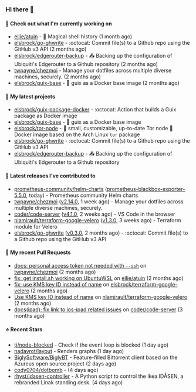 ### Hi there 👋

#### 👷 Check out what I'm currently working on

- [ellie/atuin](https://github.com/ellie/atuin) - 🐢 Magical shell history (1 month ago)
- [elsbrock/go-ghwrite](https://github.com/elsbrock/go-ghwrite) - :octocat: Commit file(s) to a Github repo using the GitHub v3 API (2 months ago)
- [elsbrock/edgerouter-backup](https://github.com/elsbrock/edgerouter-backup) - :outbox_tray: Backing up the configuration of Ubiquiti&#39;s Edgerouter to a Github repository (2 months ago)
- [twpayne/chezmoi](https://github.com/twpayne/chezmoi) - Manage your dotfiles across multiple diverse machines, securely. (2 months ago)
- [elsbrock/guix-base](https://github.com/elsbrock/guix-base) - :whale: guix as a Docker base image (2 months ago)

#### 🌱 My latest projects

- [elsbrock/guix-package-docker](https://github.com/elsbrock/guix-package-docker) - :octocat: Action that builds a Guix package as Docker image
- [elsbrock/guix-base](https://github.com/elsbrock/guix-base) - :whale: guix as a Docker base image
- [elsbrock/tor-node](https://github.com/elsbrock/tor-node) - :rocket: small, customizable, up-to-date Tor node :whale: Docker image based on the Arch Linux `tor` package
- [elsbrock/go-ghwrite](https://github.com/elsbrock/go-ghwrite) - :octocat: Commit file(s) to a Github repo using the GitHub v3 API
- [elsbrock/edgerouter-backup](https://github.com/elsbrock/edgerouter-backup) - :outbox_tray: Backing up the configuration of Ubiquiti&#39;s Edgerouter to a Github repository

#### 🔭 Latest releases I've contributed to

- [prometheus-community/helm-charts](https://github.com/prometheus-community/helm-charts) ([prometheus-blackbox-exporter-5.5.0](https://github.com/prometheus-community/helm-charts/releases/tag/prometheus-blackbox-exporter-5.5.0), today) - Prometheus community Helm charts
- [twpayne/chezmoi](https://github.com/twpayne/chezmoi) ([v2.14.0](https://github.com/twpayne/chezmoi/releases/tag/v2.14.0), 1 week ago) - Manage your dotfiles across multiple diverse machines, securely.
- [coder/code-server](https://github.com/coder/code-server) ([v4.1.0](https://github.com/coder/code-server/releases/tag/v4.1.0), 2 weeks ago) - VS Code in the browser
- [nlamirault/terraform-google-velero](https://github.com/nlamirault/terraform-google-velero) ([v1.3.0](https://github.com/nlamirault/terraform-google-velero/releases/tag/v1.3.0), 3 weeks ago) - Terraform module for Velero
- [elsbrock/go-ghwrite](https://github.com/elsbrock/go-ghwrite) ([v0.3.0](https://github.com/elsbrock/go-ghwrite/releases/tag/v0.3.0), 2 months ago) - :octocat: Commit file(s) to a Github repo using the GitHub v3 API

#### 🔨 My recent Pull Requests

- [docs: personal access token not needed with `--ssh`](https://github.com/twpayne/chezmoi/pull/1818) on [twpayne/chezmoi](https://github.com/twpayne/chezmoi) (2 months ago)
- [fix: get install.sh working on UbuntuWSL](https://github.com/ellie/atuin/pull/260) on [ellie/atuin](https://github.com/ellie/atuin) (2 months ago)
- [fix: use KMS key ID instead of name](https://github.com/elsbrock/terraform-google-velero/pull/1) on [elsbrock/terraform-google-velero](https://github.com/elsbrock/terraform-google-velero) (2 months ago)
- [Use KMS key ID instead of name](https://github.com/nlamirault/terraform-google-velero/pull/27) on [nlamirault/terraform-google-velero](https://github.com/nlamirault/terraform-google-velero) (2 months ago)
- [docs(ipad): fix link to ios-ipad related issues](https://github.com/coder/code-server/pull/4651) on [coder/code-server](https://github.com/coder/code-server) (3 months ago)

#### ⭐ Recent Stars

- [tj/node-blocked](https://github.com/tj/node-blocked) - Check if the event loop is blocked (1 day ago)
- [nadavrot/layout](https://github.com/nadavrot/layout) - Renders graphs (1 day ago)
- [BiglySoftware/BiglyBT](https://github.com/BiglySoftware/BiglyBT) - Feature-filled Bittorrent client based on the Azureus open source project (2 days ago)
- [cody0704/dotbomb](https://github.com/cody0704/dotbomb) -  (4 days ago)
- [rhyst/idasen-controller](https://github.com/rhyst/idasen-controller) - A Python script to control the Ikea IDÅSEN, a rebranded Linak standing desk. (4 days ago)
